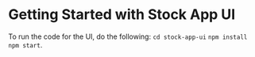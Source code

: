 # Getting Started with Stock App UI

To run the code for the UI, do the following:
`cd stock-app-ui`
`npm install`
`npm start`.
